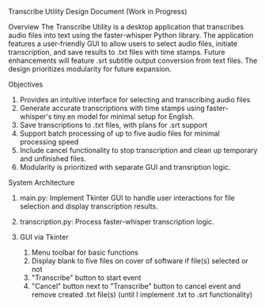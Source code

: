 Transcribe Utility Design Document (Work in Progress)

Overview
The Transcribe Utility is a desktop application that transcribes audio files
into text using the faster-whisper Python library. The application features a
user-friendly GUI to allow users to select audio files, initiate transcription,
and save results to .txt files with time stamps. Future enhancements will
feature .srt subtitle output conversion from text files. The design prioritizes
modularity for future expansion.

Objectives
1. Provides an intuitive interface for selecting and transcribing audio files
2. Generate accurate transcriptions with time stamps using faster-whisper's 
    tiny.en model for minimal setup for English.
3. Save transcriptions to .txt files, with plans for .srt support
4. Support batch processing of up to five audio files for minimal processing speed
5. Include cancel functionality to stop transcription and clean up temporary and
    unfinished files.
6. Modularity is prioritized with separate GUI and transription logic.

System Architecture
1. main.py: Implement Tkinter GUI to handle user interactions for file selection
    and display transcription results.
2. transcription.py: Process faster-whisper transcription logic.

1. GUI via Tkinter
    1. Menu toolbar for basic functions
    2. Display blank to five files on cover of software if file(s) selected or not
    3. "Transcribe" button to start event
    4. "Cancel" button next to "Transcribe" button to cancel event and 
        remove created .txt file(s) (until I implement .txt to .srt functionality)

